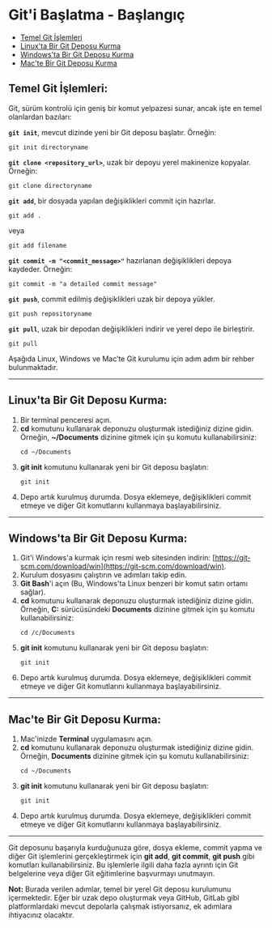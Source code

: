 # Git'i Başlatma - Başlangıç  

- [Temel Git İşlemleri](#temel-git-işlemleri)
- [Linux'ta Bir Git Deposu Kurma](#linuxta-bir-git-deposu-kurma)  
- [Windows'ta Bir Git Deposu Kurma](#windowsta-bir-git-deposu-kurma)  
- [Mac'te Bir Git Deposu Kurma](#macte-bir-git-deposu-kurma)  

## Temel Git İşlemleri:  
Git, sürüm kontrolü için geniş bir komut yelpazesi sunar, ancak işte en temel olanlardan bazıları:  

**`git init`**, mevcut dizinde yeni bir Git deposu başlatır. Örneğin:  
```
git init directoryname
```  
**`git clone <repository_url>`**, uzak bir depoyu yerel makinenize kopyalar. Örneğin:  
```
git clone directoryname
```  
**`git add`**, bir dosyada yapılan değişiklikleri commit için hazırlar.  
```
git add . 
```  
veya  
```
git add filename
```  
**`git commit -m "<commit_message>"`** hazırlanan değişiklikleri depoya kaydeder. Örneğin:  
```
git commit -m "a detailed commit message"
```  
**`git push`**, commit edilmiş değişiklikleri uzak bir depoya yükler.  
```
git push repositoryname
```  
**`git pull`**, uzak bir depodan değişiklikleri indirir ve yerel depo ile birleştirir.  
```
git pull
```  

Aşağıda Linux, Windows ve Mac’te Git kurulumu için adım adım bir rehber bulunmaktadır.  

---

## Linux'ta Bir Git Deposu Kurma:  

1. Bir terminal penceresi açın.  
2. **cd** komutunu kullanarak deponuzu oluşturmak istediğiniz dizine gidin. Örneğin, **~/Documents** dizinine gitmek için şu komutu kullanabilirsiniz:  
   ```
   cd ~/Documents
   ```
3. **git init** komutunu kullanarak yeni bir Git deposu başlatın:  
   ```
   git init
   ```
4. Depo artık kurulmuş durumda. Dosya eklemeye, değişiklikleri commit etmeye ve diğer Git komutlarını kullanmaya başlayabilirsiniz.  

---

## Windows'ta Bir Git Deposu Kurma:  

1. Git'i Windows'a kurmak için resmi web sitesinden indirin: [https://git-scm.com/download/win](https://git-scm.com/download/win).  
2. Kurulum dosyasını çalıştırın ve adımları takip edin.  
3. **Git Bash**'i açın (Bu, Windows'ta Linux benzeri bir komut satırı ortamı sağlar).  
4. **cd** komutunu kullanarak deponuzu oluşturmak istediğiniz dizine gidin. Örneğin, **C:** sürücüsündeki **Documents** dizinine gitmek için şu komutu kullanabilirsiniz:  
   ```
   cd /c/Documents
   ```
5. **git init** komutunu kullanarak yeni bir Git deposu başlatın:  
   ```
   git init
   ```
6. Depo artık kurulmuş durumda. Dosya eklemeye, değişiklikleri commit etmeye ve diğer Git komutlarını kullanmaya başlayabilirsiniz.  

---

## Mac'te Bir Git Deposu Kurma:  

1. Mac'inizde **Terminal** uygulamasını açın.  
2. **cd** komutunu kullanarak deponuzu oluşturmak istediğiniz dizine gidin. Örneğin, **Documents** dizinine gitmek için şu komutu kullanabilirsiniz:  
   ```
   cd ~/Documents
   ```
3. **git init** komutunu kullanarak yeni bir Git deposu başlatın:  
   ```
   git init
   ```
4. Depo artık kurulmuş durumda. Dosya eklemeye, değişiklikleri commit etmeye ve diğer Git komutlarını kullanmaya başlayabilirsiniz.  

---

Git deposunu başarıyla kurduğunuza göre, dosya ekleme, commit yapma ve diğer Git işlemlerini gerçekleştirmek için **git add**, **git commit**, **git push** gibi komutları kullanabilirsiniz. Bu işlemlerle ilgili daha fazla ayrıntı için Git belgelerine veya diğer Git eğitimlerine başvurmayı unutmayın.  

**Not:** Burada verilen adımlar, temel bir yerel Git deposu kurulumunu içermektedir. Eğer bir uzak depo oluşturmak veya GitHub, GitLab gibi platformlardaki mevcut depolarla çalışmak istiyorsanız, ek adımlara ihtiyacınız olacaktır.
